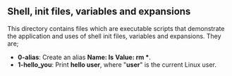 ## Shell, init files, variables and expansions
This directory contains files which are executable scripts that demonstrate the application and uses of shell init files, variables and expansions. They are;
- __0-alias__: Create an alias __Name: ls__ __Value: rm *__.
- __1-hello_you__: Print __hello user__, where "__user__" is the current Linux user.